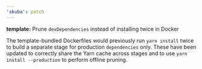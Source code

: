 ```yaml
---
'skuba': patch
---
```


**template:** Prune `devDependencies` instead of installing twice in Docker

The template-bundled Dockerfiles would previously run `yarn install` twice to build a separate stage for production `dependencies` only. These have been updated to correctly share the Yarn cache across stages and to use `yarn install --production` to perform offline pruning.

